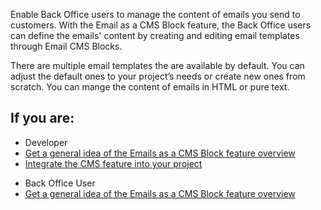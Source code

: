 Enable Back Office users to manage the content of emails you send to customers. With the Email as a CMS Block feature, the Back Office users can define the emails' content by creating and editing email templates through Email CMS Blocks. 

There are multiple email templates the are available by default. You can adjust the default ones to your project’s needs or create new ones from scratch. You can mange the content of emails in HTML or pure text.  


## If you are:
<div class="mr-container">
    <div class="mr-list-container">
        <!-- col1 -->
        <div class="mr-col">
            <ul class="mr-list mr-list-green">
                <li class="mr-title">Developer</li>
                <li><a href="https://documentation.spryker.com/docs/get-a-general-idea-of-the-emails-as-a-cms-block-feature-overview" class="mr-link">Get a general idea of the Emails as a CMS Block feature overview</a></li>
                <li><a href="https://documentation.spryker.com/docs/cms-feature-integration-guide" class="mr-link">Integrate the CMS feature into your project</a></li>
    </ul>
        </div>
        <!-- col2 -->
        <div class="mr-col">
            <ul class="mr-list mr-list-blue">
                <li class="mr-title"> Back Office User</li>
                               <li><a href="https://documentation.spryker.com/docs/get-a-general-idea-of-the-emails-as-a-cms-block-feature-overview" class="mr-link">Get a general idea of the Emails as a CMS Block feature overview</a></li>

